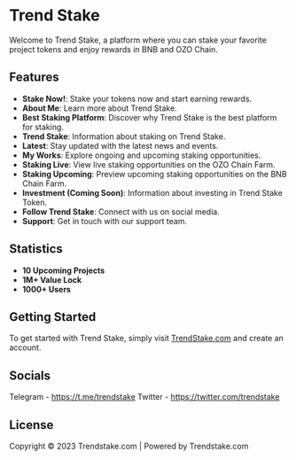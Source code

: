 # Trend Stake

Welcome to Trend Stake, a platform where you can stake your favorite project tokens and enjoy rewards in BNB and OZO Chain.

## Features

- **Stake Now!**: Stake your tokens now and start earning rewards.
- **About Me**: Learn more about Trend Stake.
- **Best Staking Platform**: Discover why Trend Stake is the best platform for staking.
- **Trend Stake**: Information about staking on Trend Stake.
- **Latest**: Stay updated with the latest news and events.
- **My Works**: Explore ongoing and upcoming staking opportunities.
- **Staking Live**: View live staking opportunities on the OZO Chain Farm.
- **Staking Upcoming**: Preview upcoming staking opportunities on the BNB Chain Farm.
- **Investment (Coming Soon)**: Information about investing in Trend Stake Token.
- **Follow Trend Stake**: Connect with us on social media.
- **Support**: Get in touch with our support team.

## Statistics

- **10 Upcoming Projects**
- **1M+ Value Lock**
- **1000+ Users**

## Getting Started

To get started with Trend Stake, simply visit [TrendStake.com](https://www.trendstake.com) and create an account.

## Socials
Telegram - https://t.me/trendstake
Twitter - https://twitter.com/trendstake

## License

Copyright © 2023 Trendstake.com | Powered by Trendstake.com
